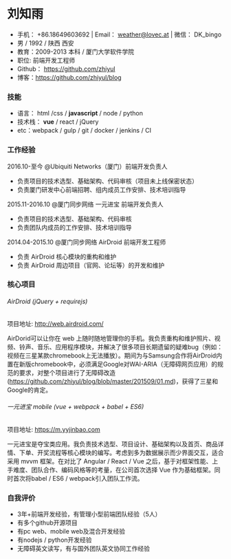 # 刘知雨
-  手机： +86.18649603692 | Email： weather@lovec.at | 微信： DK_bingo
-  男 / 1992 / 陕西 西安 
-  教育：2009-2013 本科 / 厦门大学软件学院 
-  职位: 前端开发工程师
-  Github： https://github.com/zhiyul
-  博客：https://github.com/zhiyul/blog  
### 技能

* 语言： html  /css / __javascript__ / node / python
* 技术栈： __vue__ / react / jQuery
* etc：webpack / gulp /  git / docker / jenkins / CI

### 工作经验

2016.10-至今 @Ubiquiti Networks（厦门）前端开发负责人

- 负责项目的技术选型、基础架构、代码审核（项目未上线保密状态）
- ​负责厦门研发中心前端招聘、组内成员工作安排、技术培训指导

2015.11-2016.10 @厦门同步网络 一元进宝 前端开发负责人

- 负责项目的技术选型、基础架构、代码审核
- 负责团队内成员的工作安排、技术培训指导

2014.04-2015.10 @厦门同步网络 AirDroid 前端开发工程师

- ​负责 AirDroid 核心模块的重构和维护
- 负责 AirDroid 周边项目（官网、论坛等）的开发和维护

### 核心项目 

###### AirDroid (jQuery + requirejs)

项目地址: http://web.airdroid.com/

AirDorid可以让你在 web 上随时随地管理你的手机。我负责重构和维护照片、视频、铃声、音乐、应用程序模块，并解决了很多项目长期遗留的疑难bug（例如：视频在三星某款chromebook上无法播放）。期间为与Samsung合作将AirDroid内置在新版chromebook中，必须满足Google对WAI-ARIA（无障碍网页应用）的规范的要求，对整个项目进行了无障碍改造(https://github.com/zhiyul/blog/blob/master/201509/01.md)，获得了三星和Google的肯定。

###### 一元进宝 mobile (vue + webpack + babel + ES6)

项目地址: https://m.yyjinbao.com

一元进宝是夺宝类应用。我负责技术选型、项目设计、基础架构以及首页、商品详情、下单、开奖流程等核心模块的编写。考虑到多为数据展示而少界面交互，适合采用 mvvm 框架。在对比了 Angular / React / Vue 之后，基于对框架性能、上手难度、团队合作、编码风格等的考量，在公司首次选择 Vue 作为基础框架。同时首次将babel / ES6 / webpack引入团队工作流。

### 自我评价

- 3年+前端开发经验，有管理小型前端团队经验（5人）
- 有多个github开源项目
- 有pc web、mobile web及混合开发经验
- 有nodejs / python开发经验
- 无障碍英文读写，有与国外团队英文协同工作经验
